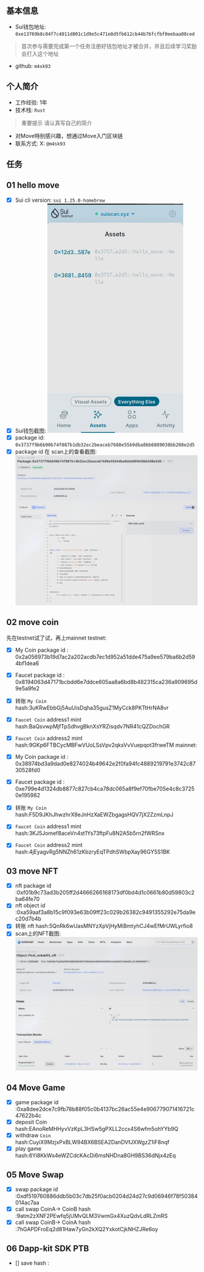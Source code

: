 ## 基本信息
- Sui钱包地址: `0xe13769b8c84f7c4011d001c1d9e5c471e8d5fb612cb44b76fcfbf0eebaa08ced`
> 首次参与需要完成第一个任务注册好钱包地址才被合并，并且后续学习奖励会打入这个地址
- github: `m4sk93`

## 个人简介
- 工作经验: 1年
- 技术栈: `Rust`
> 重要提示 请认真写自己的简介
- 对Move特别感兴趣，想通过Move入门区块链
- 联系方式: X: `@m4sk93` 

## 任务

##   01 hello move  
- [x] Sui cli version: `sui 1.25.0-homebrew`
- [x] Sui钱包截图: ![Sui钱包截图](./images/wallet.png)
- [x] package id: `0x3737f9b6b90b74f087b1db32ec2beaceb7688e55b9dba8bb6889038bb208e2d5`
- [x] package id 在 scan上的查看截图:![Scan截图](./images/scan.png)

##   02 move coin
先在testnet试了试，再上mainnet
testnet:
- [x] My Coin package id : 0x2a056973b19d7ac2a202acdb7ec1d952a51dde475a9ee579ba6b2d594bf1dea6
- [x] Faucet package id : 0x8194063d47171bcbdd6e7ddce605aa8a6bd8b482315ca236a909695d9e5a9fe2
- [x] 转账 `My Coin` hash:3uKRwEbbGj5AuUisDqha35gusZ1MyCck8PKTtHrNA8vr
- [x] `Faucet Coin` address1 mint hash:BaQsvwpMjfTpSdhvgBknXsYRZisqdv7NR41cQZDochGR
- [x] `Faucet Coin` address2 mint hash:9GKp6FTBCycMBFwVUoLSsVpv2qksVvVuepqot3frweTM
mainnet:
- [x] My Coin package id : 0x38974bd3a9dad0e8274024b49642e2f0fa94fc4889219791e3742c8730528fd0
- [x] Faucet package id : 0xe799e4d1324db8877c827cb4ca78dc065a8f9ef70fbe705e4c8c37250e195982
- [x] 转账 `My Coin` hash:F5D9JKhJhwzhrX8eJnHzXaEWZbgagsHQV7jX2ZzmLnpJ
- [x] `Faucet Coin` address1 mint hash:3KJ5Jomef8aceVn4st1Ys73ftpFu8N2A5b5rn2fWRSnx
- [x] `Faucet Coin` address2 mint hash:4jEyagvRg5NNZh61zKbzryEqTPdhSWbpXay96GY5S1BK


##   03 move NFT
- [x] nft package id :0xf01b9c73ad3b205ff2d4666266168173df0bd4d1c0661b80d59803c2ba64fe70
- [x] nft object id :0xa59aaf3a8b15c9f093e63b09ff23c029b26382c9491355292e75da9ec20d7b4b 
- [x] 转账 nft  hash:5QnRk6wUasMNYzXpVjHyMiBmtyhCJ4wEfMrUWLyrfio8
- [x] scan上的NFT截图:![Scan截图](./images/nft.png)

##   04 Move Game
- [x] game package id :0xa8dee2dce7c9fb78b88f05c0b4137bc26ac55e4e906779071416721c47622b4c
- [x] deposit Coin hash:EAnoReMHHyvVzKpL3HSw5gPXLL2ccx4S6wfm5ohYYb9Q
- [x] withdraw `Coin` hash:CuyiX9MzjxPxBLW94BX6BSEA2DanDVfJXWgzZ1iF8nqf
- [x] play game hash:6Yi8KkWs4eWZCdcKAcDi6msNHDna8GH9BS36dNjx4zEq

##   05 Move Swap
- [x] swap package id :0xdf519760886ddb5b03c7db25f0acb0204d24d27c9d06946f78f50384014ac7aa
- [x] call swap CoinA-> CoinB  hash :9atm2zXNF2PEwfq5jUMvQLM3VwmGx4XuzQdvLdRLZmRS
- [x] call swap CoinB-> CoinA  hash :7hGAPDFroEq2d81Haw7yGn2kXQ2YxkotCjkNHZJRe6oy

##   06 Dapp-kit SDK PTB
- [] save hash :

